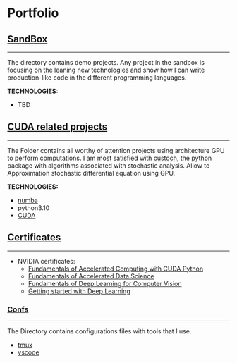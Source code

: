 # Portfolio

## [SandBox](https://github.com/MarcinBaranek/Portfolio/tree/master/Sandbox)

---

The directory contains demo projects. Any project in the sandbox is focusing on the leaning new technologies and show how I can write production-like code in the different programming languages.

**TECHNOLOGIES:**
* TBD

## [CUDA related projects](https://github.com/MarcinBaranek/Portfolio/tree/master/CUDA)

---

The Folder contains all worthy of attention projects using architecture
GPU to perform computations. I am most satisfied with 
[custoch](https://github.com/MarcinBaranek/custoch/tree/master), 
the python package with algorithms associated with stochastic analysis. 
Allow to Approximation stochastic differential equation using GPU.

**TECHNOLOGIES:**
* [numba](https://numba.pydata.org/)
* python3.10
* [CUDA](https://en.wikipedia.org/wiki/CUDA)

## [Certificates](https://github.com/MarcinBaranek/Portfolio/tree/master/Certificates)

---

- NVIDIA certificates:
  * [Fundamentals of Accelerated Computing with CUDA Python](https://github.com/MarcinBaranek/Portfolio/blob/master/Certificates/NVIDIA_Fundamentals_of_Accelerated_Computing_with_CUDA_Python.pdf)
  * [Fundamentals of Accelerated Data Science](https://github.com/MarcinBaranek/Portfolio/blob/master/Certificates/NVIDIA_Fundamentals_of_Accelerated_Data_Science.pdf)
  * [Fundamentals of Deep Learning for Computer Vision](https://github.com/MarcinBaranek/Portfolio/blob/master/Certificates/NVIDIA_Fundamentals_of_Deep_Learning_for_Computer_Vision.pdf)
  * [Getting started with Deep Learning](https://github.com/MarcinBaranek/Portfolio/blob/master/Certificates/NVIDIA_Getting_started_with_Deep_Learning.pdf)


### [Confs](https://github.com/MarcinBaranek/Portfolio/tree/master/Confs)

---

The Directory contains configurations files with tools that I use.
* [tmux](https://github.com/tmux/tmux/wiki)
* [vscode](https://code.visualstudio.com)
